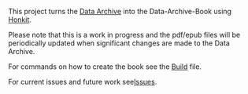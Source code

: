 This project turns the [Data Archive](https://rhyslwells.github.io/Data-Archive/) into the Data-Archive-Book using [Honkit](https://honkit.netlify.app/).

Please note that this is a work in progress and the pdf/epub files will be periodically updated when significant changes are made to the Data Archive.

For commands on how to create the book see the [Build](docs/build/Build.md) file.

For current issues and future work see[Issues](docs/issues/ongoing_issues.md).